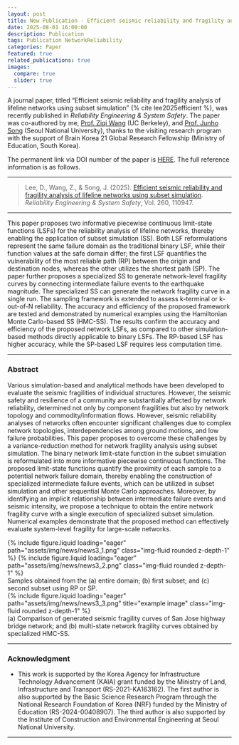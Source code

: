 ```yaml
---
layout: post
title: New Publication - Efficient seismic reliability and fragility analysis of lifeline networks using subset simulation
date: 2025-08-01 16:00:00
description: Publication
tags: Publication NetworkReliability
categories: Paper
featured: true
related_publications: true
images:
  compare: true
  slider: true
---
```


A journal paper, titled “Efficient seismic reliability and fragility analysis of lifeline networks using subset simulation” {% cite lee2025efficient %}, was recently published in _Reliability Engineering & System Safety_. The paper was co-authored by me, [Prof. Ziqi Wang](https://coezresearch.wpenginepowered.com/) (UC Berkeley), and [Prof. Junho Song](https://systemreliability.wordpress.com) (Seoul National University), thanks to the visiting research program with the support of Brain Korea 21 Global Research Fellowship (Ministry of Education, South Korea).

The permanent link via DOI number of the paper is [HERE](https://doi.org/10.1016/j.ress.2025.110947). The full reference information is as follows.

<hr>

> Lee, D., Wang, Z., & Song, J. (2025). [Efficient seismic reliability and fragility analysis of lifeline networks using subset simulation](https://snu.elsevierpure.com/en/publications/efficient-seismic-reliability-and-fragility-analysis-of-lifeline-). _Reliability Engineering & System Safety_, Vol. 260, 110947.

<hr>

This paper proposes two informative piecewise continuous limit-state functions (LSFs) for the reliability analysis of lifeline networks, thereby enabling the application of subset simulation (SS). Both LSF reformulations represent the same failure domain as the traditional binary LSF, while their function values at the safe domain differ; the first LSF quantifies the vulnerability of the most reliable path (RP) between the origin and destination nodes, whereas the other utilizes the shortest path (SP). The paper further proposes a specialized SS to generate network-level fragility curves by connecting intermediate failure events to the earthquake magnitude. The specialized SS can generate the network fragility curve in a single run. The sampling framework is extended to assess k-terminal or k-out-of-N reliability. The accuracy and efficiency of the proposed framework are tested and demonstrated by numerical examples using the Hamiltonian Monte Carlo-based SS (HMC-SS). The results confirm the accuracy and efficiency of the proposed network LSFs, as compared to other simulation-based methods directly applicable to binary LSFs. The RP-based LSF has higher accuracy, while the SP-based LSF requires less computation time.

<hr>

### Abstract

Various simulation-based and analytical methods have been developed to evaluate the seismic fragilities of individual structures. However, the seismic safety and resilience of a community are substantially affected by network reliability, determined not only by component fragilities but also by network topology and commodity/information flows. However, seismic reliability analyses of networks often encounter significant challenges due to complex network topologies, interdependencies among ground motions, and low failure probabilities. This paper proposes to overcome these challenges by a variance-reduction method for network fragility analysis using subset simulation. The binary network limit-state function in the subset simulation is reformulated into more informative piecewise continuous functions. The proposed limit-state functions quantify the proximity of each sample to a potential network failure domain, thereby enabling the construction of specialized intermediate failure events, which can be utilized in subset simulation and other sequential Monte Carlo approaches. Moreover, by identifying an implicit relationship between intermediate failure events and seismic intensity, we propose a technique to obtain the entire network fragility curve with a single execution of specialized subset simulation. Numerical examples demonstrate that the proposed method can effectively evaluate system-level fragility for large-scale networks.

<swiper-container keyboard="true" navigation="true" pagination="true" pagination-clickable="true" pagination-dynamic-bullets="true" rewind="true">
  <swiper-slide>{% include figure.liquid loading="eager" path="assets/img/news/news3_1.png" class="img-fluid rounded z-depth-1" %}</swiper-slide>
  <swiper-slide>{% include figure.liquid loading="eager" path="assets/img/news/news3_2.png" class="img-fluid rounded z-depth-1" %}</swiper-slide>
</swiper-container>
<div class="caption">
    Samples obtained from the (a) entire domain; (b) first subset; and (c) second subset using RP or SP.
</div>
<div class="row">
    <div class="col-sm mt-3 mt-md-0">
        {% include figure.liquid loading="eager" path="assets/img/news/news3_3.png" title="example image" class="img-fluid rounded z-depth-1" %}
    </div>
</div>
<div class="caption">
    (a) Comparison of generated seismic fragility curves of San Jose highway bridge network; and (b) multi-state network fragility curves obtained by specialized HMC-SS.
</div>

<hr>

### Acknowledgment

- This work is supported by the Korea Agency for Infrastructure Technology Advancement (KAIA) grant funded by the Ministry of Land, Infrastructure and Transport (RS-2021-KA163162). The first author is also supported by the Basic Science Research Program through the National Research Foundation of Korea (NRF) funded by the Ministry of Education (RS-2024-00408907). The third author is also supported by the Institute of Construction and Environmental Engineering at Seoul National University.

<hr>
